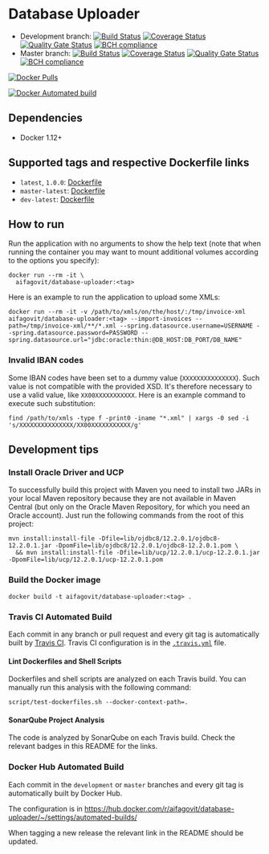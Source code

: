# Database Uploader

* Development branch:
[![Build Status](https://travis-ci.org/aifa-gov-it/database-uploader.svg?branch=development)](https://travis-ci.org/aifa-gov-it/database-uploader) [![Coverage Status](https://sonarcloud.io/api/badges/measure?key=it.gov.aifa%3Adatabase-uploader%3Adevelopment&metric=coverage)](https://sonarcloud.io/dashboard?id=it.gov.aifa%3Adatabase-uploader%3Adevelopment) [![Quality Gate Status](https://sonarcloud.io/api/badges/gate?key=it.gov.aifa%3Adatabase-uploader%3Adevelopment)](https://sonarcloud.io/dashboard?id=it.gov.aifa%3Adatabase-uploader%3Adevelopment) [![BCH compliance](https://bettercodehub.com/edge/badge/aifa-gov-it/database-uploader?branch=development)](https://bettercodehub.com/)
* Master branch: [![Build Status](https://travis-ci.org/aifa-gov-it/database-uploader.svg?branch=master)](https://travis-ci.org/aifa-gov-it/database-uploader) [![Coverage Status](https://sonarcloud.io/api/badges/measure?key=it.gov.aifa%3Adatabase-uploader%3Amaster&metric=coverage)](https://sonarcloud.io/dashboard?id=it.gov.aifa%3Adatabase-uploader%3Amaster) [![Quality Gate Status](https://sonarcloud.io/api/badges/gate?key=it.gov.aifa%3Adatabase-uploader%3Amaster)](https://sonarcloud.io/dashboard?id=it.gov.aifa%3Adatabase-uploader%3Amaster) [![BCH compliance](https://bettercodehub.com/edge/badge/aifa-gov-it/database-uploader?branch=master)](https://bettercodehub.com/)

[![Docker Pulls](https://img.shields.io/docker/pulls/aifagovit/database-uploader.svg)](https://hub.docker.com/r/aifagovit/database-uploader/)

[![Docker Automated build](https://img.shields.io/docker/automated/aifagovit/database-uploader.svg)](https://hub.docker.com/r/aifagovit/database-uploader/)

## Dependencies

- Docker 1.12+

## Supported tags and respective Dockerfile links
- `latest`, `1.0.0`: [Dockerfile](https://github.com/aifa-gov-it/database-uploader/blob/1.0.0/Dockerfile)
- `master-latest`: [Dockerfile](https://github.com/aifa-gov-it/database-uploader/blob/master/Dockerfile)
- `dev-latest`: [Dockerfile](https://github.com/aifa-gov-it/database-uploader/blob/development/Dockerfile)

## How to run

Run the application with no arguments to show the help text (note that when running the container you may want to mount additional volumes according to the options you specify):

```
docker run --rm -it \
  aifagovit/database-uploader:<tag>
```

Here is an example to run the application to upload some XMLs:

```
docker run --rm -it -v /path/to/xmls/on/the/host/:/tmp/invoice-xml aifagovit/database-uploader:<tag> --import-invoices --path=/tmp/invoice-xml/**/*.xml --spring.datasource.username=USERNAME --spring.datasource.password=PASSWORD --spring.datasource.url="jdbc:oracle:thin:@DB_HOST:DB_PORT/DB_NAME"
```

### Invalid IBAN codes

Some IBAN codes have been set to a dummy value (`XXXXXXXXXXXXXXX`). Such value is not compatible with the provided XSD. It's therefore necessary to use a valid value, like `XX00XXXXXXXXXXX`. Here is an example command to execute such substitution:

```
find /path/to/xmls -type f -print0 -iname "*.xml" | xargs -0 sed -i 's/XXXXXXXXXXXXXXX/XX00XXXXXXXXXXX/g'
```

## Development tips

### Install Oracle Driver and UCP

To successfully build this project with Maven you need to install two JARs in your local Maven repository because they are not available in Maven Central (but only on the Oracle Maven Repository, for which you need an Oracle account). Just run the following commands from the root of this project:

```
mvn install:install-file -Dfile=lib/ojdbc8/12.2.0.1/ojdbc8-12.2.0.1.jar -DpomFile=lib/ojdbc8/12.2.0.1/ojdbc8-12.2.0.1.pom \
  && mvn install:install-file -Dfile=lib/ucp/12.2.0.1/ucp-12.2.0.1.jar -DpomFile=lib/ucp/12.2.0.1/ucp-12.2.0.1.pom
```

### Build the Docker image

```
docker build -t aifagovit/database-uploader:<tag> .
```

### Travis CI Automated Build

Each commit in any branch or pull request and every git tag is automatically built by [Travis CI](https://travis-ci.org/aifa-gov-it/database-uploader).
Travis CI configuration is in the [`.travis.yml`](.travis.yml) file.

#### Lint Dockerfiles and Shell Scripts

Dockerfiles and shell scripts are analyzed on each Travis build. You can manually run this analysis with the following command:

```
script/test-dockerfiles.sh --docker-context-path=.
```

#### SonarQube Project Analysis

The code is analyzed by SonarQube on each Travis build. Check the relevant badges in this README for the links.

### Docker Hub Automated Build

Each commit in the `development` or `master` branches and every git tag is automatically built by Docker Hub.

The configuration is in https://hub.docker.com/r/aifagovit/database-uploader/~/settings/automated-builds/

When tagging a new release the relevant link in the README should be updated.
